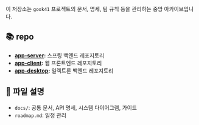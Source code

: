 이 저장소는 `gook41` 프로젝트의 문서, 명세, 팀 규칙 등을 관리하는 중앙 아카이브입니다.

## 📚 repo
- **[app-server](https://github.com/gook41/app-server):** 스프링 백엔드 레포지토리
- **[app-client](https://github.com/gook41/app-client):** 웹 프론트엔드 레포지토리
- **[app-desktop](https://github.com/gook41/app-desktop):** 일렉트론 백엔드 레포지토리

## 📂 파일 설명
- `docs/`: 공통 문서, API 명세, 시스템 다이어그램, 가이드 
- `roadmap.md`: 일정 관리

